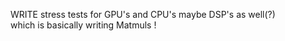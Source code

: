WRITE stress tests for GPU's and CPU's maybe DSP's as well(?)<br>
which is basically writing Matmuls ! 
